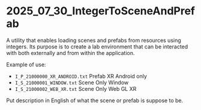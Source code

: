 # 2025_07_30_IntegerToSceneAndPrefab
A utility that enables loading scenes and prefabs from resources using integers. Its purpose is to create a lab environment that can be interacted with both externally and from within the application.



Example of use:
- `I_P_21000000_XR_ANDROID.txt` Prefab XR Android only
- `I_S_21000001_WINDOW.txt` Scene Only Window
- `I_S_21000002_WEB_XR.txt` Scene Only Web GL XR

Put description in English of what the scene or prefab is suppose to be.
